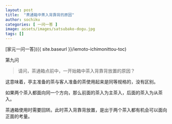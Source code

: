```yaml
---
layout: post
title:  "茶通箱中茶入背靠背的原因"
author: sochiku
categories: [ 一问一答 ]
image: assets/images/satsubako-dogu.jpg
tags: []
---
```


[家元一问一答]({{ site.baseurl }}/iemoto-ichimonittou-toc)

第九问

> 请问，茶通箱点前中，一开始箱中茶入背靠背放置的原因？

这意味着，亭主准备的茶与客人准备的茶使用起来是同等规格的，没有区别。

如果两个茶入都面向同一个方向，那么前面的茶入为主茶入，后面的茶入为从茶入。

茶通箱使用时需要回转。此时茶入背靠背放置，是出于两个茶入都有机会可以面向正面的考量。
